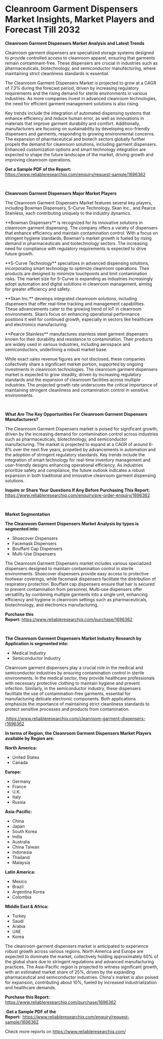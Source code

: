 <p><h1>Cleanroom Garment Dispensers Market Insights, Market Players and Forecast Till 2032</h1></p><p><strong>Cleanroom Garment Dispensers Market Analysis and Latest Trends</strong></p>
<p><p>Cleanroom garment dispensers are specialized storage systems designed to provide controlled access to cleanroom apparel, ensuring that garments remain contaminant-free. These dispensers are crucial in industries such as pharmaceuticals, biotechnology, and semiconductor manufacturing, where maintaining strict cleanliness standards is essential. </p><p>The Cleanroom Garment Dispensers Market is projected to grow at a CAGR of 7.3% during the forecast period, driven by increasing regulatory requirements and the rising demand for sterile environments in various industries. As more companies invest in advanced cleanroom technologies, the need for efficient garment management solutions is also rising. </p><p>Key trends include the integration of automated dispensing systems that enhance efficiency and reduce human error, as well as innovations in materials that improve garment durability and comfort. Additionally, manufacturers are focusing on sustainability by developing eco-friendly dispensers and garments, responding to growing environmental concerns. The expansion of pharmaceutical and biotech sectors globally further propels the demand for cleanroom solutions, including garment dispensers. Enhanced customization options and smart technology integration are expected to shape the future landscape of the market, driving growth and improving cleanroom operations.</p></p>
<p><strong>Get a Sample PDF of the Report:&nbsp;</strong> <a href="https://www.reliableresearchiq.com/enquiry/request-sample/1696362?utm_campaign=2282&utm_medium=2&utm_source=Github&utm_content=ia&utm_term=27032025&utm_id=cleanroom-garment-dispensers">https://www.reliableresearchiq.com/enquiry/request-sample/1696362</a></p>
<p>&nbsp;</p>
<p><strong>Cleanroom Garment Dispensers Major Market Players</strong></p>
<p><p>The Cleanroom Garment Dispensers Market features several key players, including Bowman Dispensers, S-Curve Technology, Skan Inc., and Pearce Stainless, each contributing uniquely to the industry dynamics.</p><p>**Bowman Dispensers** is recognized for its innovative solutions in cleanroom garment dispensing. The company offers a variety of dispensers that enhance efficiency and maintain contamination control. With a focus on stringent hygiene standards, Bowman's market growth is fueled by rising demand in pharmaceuticals and biotechnology sectors. The increasing need for compliance with regulatory requirements is expected to drive future growth.</p><p>**S-Curve Technology** specializes in advanced dispensing solutions, incorporating smart technology to optimize cleanroom operations. Their products are designed to minimize touchpoints and limit contamination risks. The market size for S-Curve is expanding as industries increasingly adopt automation and digital solutions in cleanroom management, aiming for greater efficiency and safety.</p><p>**Skan Inc.** develops integrated cleanroom solutions, including dispensers that offer real-time tracking and management capabilities. These advancements cater to the growing trend of IoT in cleanroom environments. Skan’s focus on enhancing operational performance positions it well for continued growth, especially in sectors like healthcare and electronics manufacturing.</p><p>**Pearce Stainless** manufactures stainless steel garment dispensers known for their durability and resistance to contamination. Their products are widely used in various industries, including aerospace and semiconductors, underlining a robust market base.</p><p>While exact sales revenue figures are not disclosed, these companies collectively share a significant market portion, supported by ongoing investments in cleanroom technologies. The cleanroom garment dispensers market is expected to grow steadily, driven by increasing regulatory standards and the expansion of cleanroom facilities across multiple industries. The projected growth rate underscores the critical importance of maintaining stringent cleanliness and contamination control in sensitive environments.</p></p>
<p>&nbsp;</p>
<p><strong>What Are The Key Opportunities For Cleanroom Garment Dispensers Manufacturers?</strong></p>
<p><p>The Cleanroom Garment Dispensers market is poised for significant growth, driven by the increasing demand for contamination control across industries such as pharmaceuticals, biotechnology, and semiconductor manufacturing. The market is projected to expand at a CAGR of around 6-8% over the next five years, propelled by advancements in automation and the adoption of stringent regulatory standards. Key trends include the integration of smart technology for real-time inventory management and user-friendly designs enhancing operational efficiency. As industries prioritize safety and compliance, the future outlook indicates a robust expansion in both traditional and innovative cleanroom garment dispensing solutions.</p></p>
<p><strong>Inquire or Share Your Questions If Any Before Purchasing This Report:</strong> <a href="https://www.reliableresearchiq.com/enquiry/pre-order-enquiry/1696362?utm_campaign=2282&utm_medium=2&utm_source=Github&utm_content=ia&utm_term=27032025&utm_id=cleanroom-garment-dispensers">https://www.reliableresearchiq.com/enquiry/pre-order-enquiry/1696362</a></p>
<p>&nbsp;</p>
<p><strong>Market Segmentation</strong></p>
<p><strong>The Cleanroom Garment Dispensers Market Analysis by types is segmented into:</strong></p>
<p><ul><li>Shoecover Dispensers</li><li>Facemask Dispensers</li><li>Bouffant Cap Dispensers</li><li>Multi-Use Dispensers</li></ul></p>
<p><p>The Cleanroom Garment Dispensers market includes various specialized dispensers designed to maintain contamination control in sterile environments. Shoecover dispensers provide easy access to protective footwear coverings, while facemask dispensers facilitate the distribution of respiratory protection. Bouffant cap dispensers ensure that hair is secured to prevent contamination from personnel. Multi-use dispensers offer versatility by combining multiple garments into a single unit, enhancing efficiency and hygiene in cleanroom settings such as pharmaceuticals, biotechnology, and electronics manufacturing.</p></p>
<p><strong>Purchase this Report:&nbsp;</strong><a href="https://www.reliableresearchiq.com/purchase/1696362?utm_campaign=2282&utm_medium=2&utm_source=Github&utm_content=ia&utm_term=27032025&utm_id=cleanroom-garment-dispensers">https://www.reliableresearchiq.com/purchase/1696362</a></p>
<p>&nbsp;</p>
<p><strong>The Cleanroom Garment Dispensers Market Industry Research by Application is segmented into:</strong></p>
<p><ul><li>Medical Industry</li><li>Semiconductor Industry</li></ul></p>
<p><p>Cleanroom garment dispensers play a crucial role in the medical and semiconductor industries by ensuring contamination control in sterile environments. In the medical sector, they provide healthcare professionals with necessary protective clothing to maintain hygiene and prevent infection. Similarly, in the semiconductor industry, these dispensers facilitate the use of contamination-free garments, essential for manufacturing delicate electronic components. Both applications emphasize the importance of maintaining strict cleanliness standards to protect sensitive processes and products from contamination.</p></p>
<p><a href="https://www.reliableresearchiq.com/cleanroom-garment-dispensers-r1696362?utm_campaign=2282&utm_medium=2&utm_source=Github&utm_content=ia&utm_term=27032025&utm_id=cleanroom-garment-dispensers">&nbsp;https://www.reliableresearchiq.com/cleanroom-garment-dispensers-r1696362</a></p>
<p><strong>In terms of Region, the Cleanroom Garment Dispensers Market Players available by Region are:</strong></p>
<p>
    <p> <strong> North America: </strong>
        <ul>
            <li>United States</li>
            <li>Canada</li>
        </ul>
        </p> 
    <p> <strong> Europe: </strong>
        <ul>
            <li>Germany</li>
            <li>France</li>
            <li>U.K.</li>
            <li>Italy</li>
            <li>Russia</li>
        </ul>
        </p> 
    <p> <strong> Asia-Pacific: </strong>
        <ul>
            <li>China</li>
            <li>Japan</li>
            <li>South Korea</li>
            <li>India</li>
            <li>Australia</li>
            <li>China Taiwan</li>
            <li>Indonesia</li>
            <li>Thailand</li>
            <li>Malaysia</li>
        </ul>
        </p> 
    <p> <strong> Latin America: </strong>
        <ul>
            <li>Mexico</li>
            <li>Brazil</li>
            <li>Argentina Korea</li>
            <li>Colombia</li>
        </ul>
        </p> 
    <p> <strong> Middle East & Africa: </strong>
        <ul>
            <li>Turkey</li>
            <li>Saudi</li>
            <li>Arabia</li>
            <li>UAE</li>
            <li>Korea</li>
        </ul>
    </p>
    </p>
<p><p>The cleanroom garment dispensers market is anticipated to experience robust growth across various regions. North America and Europe are expected to dominate the market, collectively holding approximately 60% of the global share due to stringent regulations and advanced manufacturing practices. The Asia-Pacific region is projected to witness significant growth, with an estimated market share of 25%, driven by the expanding pharmaceutical and semiconductor industries. China's market is also poised for expansion, contributing about 10%, fueled by increased industrialization and healthcare demands.</p></p>
<p><strong>Purchase this Report: </strong><a href="https://www.reliableresearchiq.com/purchase/1696362?utm_campaign=2282&utm_medium=2&utm_source=Github&utm_content=ia&utm_term=27032025&utm_id=cleanroom-garment-dispensers">https://www.reliableresearchiq.com/purchase/1696362</a></p>
<p>&nbsp;<strong>Get a Sample PDF of the Report:&nbsp;&nbsp;</strong><a href="https://www.reliableresearchiq.com/enquiry/request-sample/1696362?utm_campaign=2282&utm_medium=2&utm_source=Github&utm_content=ia&utm_term=27032025&utm_id=cleanroom-garment-dispensers">https://www.reliableresearchiq.com/enquiry/request-sample/1696362</a></p>
<p><strong></strong></p>
<p>Check more reports on <a href="https://www.reliableresearchiq.com/?utm_campaign=2282&utm_medium=2&utm_source=Github&utm_content=ia&utm_term=27032025&utm_id=cleanroom-garment-dispensers">https://www.reliableresearchiq.com/</a></p>
